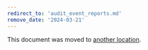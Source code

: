```yaml
---
redirect_to: 'audit_event_reports.md'
remove_date: '2024-03-21'
---
```


This document was moved to [another location](audit_event_reports.md).

<!-- This redirect file can be deleted after <2024-03-21>. -->
<!-- Redirects that point to other docs in the same project expire in three months. -->
<!-- Redirects that point to docs in a different project or site (link is not relative and starts with `https:`) expire in one year. -->
<!-- Before deletion, see: https://docs.gitlab.com/ee/development/documentation/redirects.html -->
